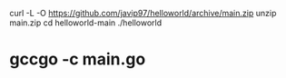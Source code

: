curl -L -O https://github.com/javip97/helloworld/archive/main.zip
unzip main.zip
cd helloworld-main
./helloworld



# gccgo -c main.go